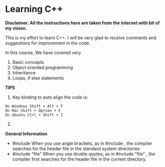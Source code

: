 # Learning C++
**Disclaimer. All the instructions here are taken from the internet with bit of my vision.**

This is my effort to learn C++. I will be very glad to receive comments and suggestions for improvement in the code.

In this course, We have covered very 
1. Basic concepts
2. Object oriented programming
3. Inheritance
4. Loops, if else statements

**TIPS**
1. Key binding to auto align the code is:
```
On Windows Shift + Alt + F
On Mac Shift + Option + F
On Ubuntu Ctrl + Shift + I
```
2. 

**General Information**
- #include <file> When you use angle brackets, as in #include <file> , the compiler searches for the header file in the standard system directories
- #include "file" When you use double quotes, as in #include "file" , the compiler first searches for the header file in the current directory.
